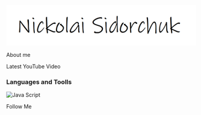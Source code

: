![Header](https://github.com/k0t1k777/k0t1k777/blob/main/assets/name.bmp)

About me

Latest YouTube Video

### Languages and Toolls
![Java Script](https://img.shields.io/badge/-JavaScript-090909?style=for-the-badge&logo=JavaScript&logoColor=8A2BE2)

Follow Me

